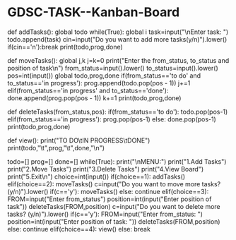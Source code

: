 # GDSC-TASK--Kanban-Board
def addTasks():
    global todo
    while(True):
        global i
        task=input("\nEnter task: ")
        todo.append(task)
        cin=input("Do you want to add more tasks(y/n)").lower()
        if(cin=='n'):break
    print(todo,prog,done)

def moveTasks():
    global j,k
    j=k=0
    print("Enter the from_status, to_status and position of task\n")
    from_status=input().lower()
    to_status=input().lower()
    pos=int(input())
    global todo,prog,done
    if(from_status=='to do' and to_status=='in progress'):
        prog.append(todo.pop(pos - 1))
        j+=1
    elif(from_status=='in progress' and to_status=='done'):
        done.append(prog.pop(pos - 1))
        k+=1
    print(todo,prog,done)

def deleteTasks(from_status,pos):
    if(from_status=='to do'): 
        todo.pop(pos-1)
    elif(from_status=='in progress'): 
        prog.pop(pos-1)
    else: 
        done.pop(pos-1)
    print(todo,prog,done)

def view():
    print("TO DO\tIN PROGRESS\tDONE")
    print(todo,"\t",prog,"\t",done,"\n")

todo=[]
prog=[]
done=[]
while(True):
    print("\nMENU:")
    print("1.Add Tasks")
    print("2.Move Tasks")
    print("3.Delete Tasks")
    print("4.View Board")
    print("5.Exit\n")
    choice=int(input())
    if(choice==1):
        addTasks()
    elif(choice==2):
        moveTasks()
        c=input("Do you want to move more tasks? (y/n)").lower()
        if(c=='y'):
            moveTasks()
        else:
            continue
    elif(choice==3):
        FROM=input("Enter from_status")
        position=int(input("Enter position of task"))
        deleteTasks(FROM,position)
        c=input("Do you want to delete more tasks? (y/n)").lower()
        if(c=='y'):
            FROM=input("Enter from_status: ")
            position=int(input("Enter position of task: "))
            deleteTasks(FROM,position)
        else:
            continue
    elif(choice==4):
        view()
    else:
        break


    
